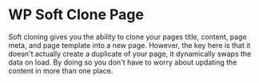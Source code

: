 # WP Soft Clone Page

Soft cloning gives you the ability to clone your pages title, content, page meta, and page template into a new page. However, the key here is that it doesn't actually create a duplicate of your page, it dynamically swaps the data on load. By doing so you don't have to worry about updating the content in more than one place.
